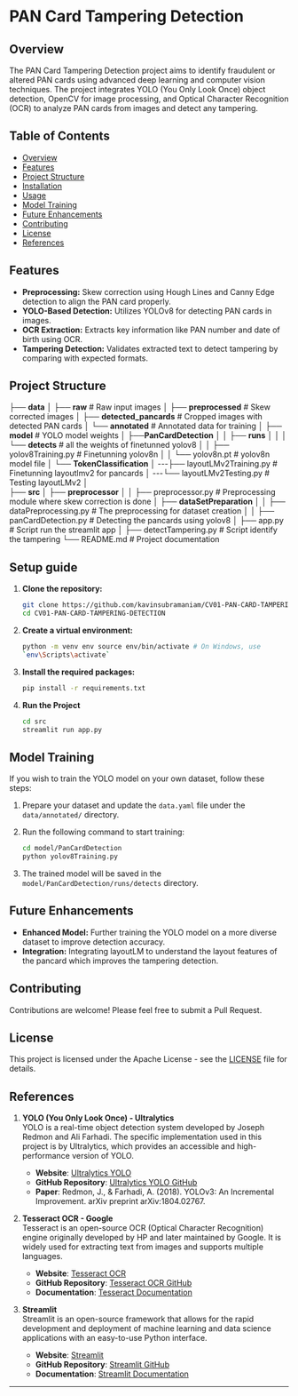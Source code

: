 # PAN Card Tampering Detection

## Overview

The PAN Card Tampering Detection project aims to identify fraudulent or altered PAN cards using advanced deep learning and computer vision techniques. The project integrates YOLO (You Only Look Once) object detection, OpenCV for image processing, and Optical Character Recognition (OCR) to analyze PAN cards from images and detect any tampering.

## Table of Contents

- [Overview](#overview)
- [Features](#features)
- [Project Structure](#project-structure)
- [Installation](#installation)
- [Usage](#usage)
- [Model Training](#model-training)
- [Future Enhancements](#future-enhancements)
- [Contributing](#contributing)
- [License](#license)
- [References](#references)

## Features

- **Preprocessing:** Skew correction using Hough Lines and Canny Edge detection to align the PAN card properly.
- **YOLO-Based Detection:** Utilizes YOLOv8 for detecting PAN cards in images.
- **OCR Extraction:** Extracts key information like PAN number and date of birth using OCR.
- **Tampering Detection:** Validates extracted text to detect tampering by comparing with expected formats.

## Project Structure


├── **data**
│   ├── **raw**                  # Raw input images
│   ├── **preprocessed**         # Skew corrected images
│   ├── **detected_pancards**    # Cropped images with detected PAN cards
│   └── **annotated**            # Annotated data for training
│
├── **model**                   # YOLO model weights
│   ├──**PanCardDetection**
│	  │   ├── **runs**
│   │   │  └── **detects** # all the weights of finetunned yolov8
│   │   ├── yolov8Training.py # Finetunning yolov8n
│   │   └── yolov8n.pt # yolov8n model file 
│	  └── **TokenClassification**
│   ---├── layoutLMv2Training.py # Finetunning layoutlmv2 for pancards
│   ---└── layoutLMv2Testing.py # Testing layoutLMv2
│   
├── **src**
│   ├── **preprocessor**
│   │  ├── preprocessor.py  # Preprocessing module where skew correction is done
│   ├── **dataSetPreparation**
│   │  ├── dataPreprocessing.py   # The preprocessing for dataset creation
│   │  ├── panCardDetection.py # Detecting the pancards using yolov8 
│   ├── app.py       # Script run the streamlit app
│   ├── detectTampering.py       # Script identify the tampering
└── README.md                # Project documentation


## Setup guide

1. **Clone the repository:**

    ```bash
    git clone https://github.com/kavinsubramaniam/CV01-PAN-CARD-TAMPERING-DETECTION.git
    cd CV01-PAN-CARD-TAMPERING-DETECTION
    ```
2. **Create a virtual environment:** 

	```bash 
	python -m venv env source env/bin/activate # On Windows, use 
	`env\Scripts\activate`
	```

3. **Install the required packages:**

    ```bash
    pip install -r requirements.txt
    ```
4. **Run the Project**
	```bash
	cd src
	streamlit run app.py
	```

## Model Training

If you wish to train the YOLO model on your own dataset, follow these steps:

1. Prepare your dataset and update the `data.yaml` file under the `data/annotated/` directory.
2. Run the following command to start training:

    ```bash
    cd model/PanCardDetection
    python yolov8Training.py
    ```

3. The trained model will be saved in the `model/PanCardDetection/runs/detects` directory.

## Future Enhancements

- **Enhanced Model:** Further training the YOLO model on a more diverse dataset to improve detection accuracy.
- **Integration:** Integrating layoutLM to understand the layout features of the pancard  which improves the tampering detection.

## Contributing

Contributions are welcome! Please feel free to submit a Pull Request.

## License

This project is licensed under the   Apache License - see the [LICENSE](LICENSE) file for details.

## References

1. **YOLO (You Only Look Once) - Ultralytics**  
   YOLO is a real-time object detection system developed by Joseph Redmon and Ali Farhadi. The specific implementation used in this project is by Ultralytics, which provides an accessible and high-performance version of YOLO.  
   - **Website**: [Ultralytics YOLO](https://ultralytics.com/yolov5)  
   - **GitHub Repository**: [Ultralytics YOLO GitHub](https://github.com/ultralytics/yolov5)  
   - **Paper**: Redmon, J., & Farhadi, A. (2018). YOLOv3: An Incremental Improvement. arXiv preprint arXiv:1804.02767.

2. **Tesseract OCR - Google**  
   Tesseract is an open-source OCR (Optical Character Recognition) engine originally developed by HP and later maintained by Google. It is widely used for extracting text from images and supports multiple languages.  
   - **Website**: [Tesseract OCR](https://opensource.google/projects/tesseract)  
   - **GitHub Repository**: [Tesseract OCR GitHub](https://github.com/tesseract-ocr/tesseract)  
   - **Documentation**: [Tesseract Documentation](https://tesseract-ocr.github.io/)

3. **Streamlit**  
   Streamlit is an open-source framework that allows for the rapid development and deployment of machine learning and data science applications with an easy-to-use Python interface.  
   - **Website**: [Streamlit](https://streamlit.io/)  
   - **GitHub Repository**: [Streamlit GitHub](https://github.com/streamlit/streamlit)  
   - **Documentation**: [Streamlit Documentation](https://docs.streamlit.io/)
---